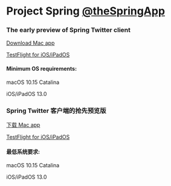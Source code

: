 # Project Spring [@theSpringApp](https://twitter.com/theSpringApp)
### The early preview of Spring Twitter client

[Download Mac app](https://github.com/JunyuKuang/Spring-for-Mac/releases/download/64526c6/Spring.zip?dl=1)

[TestFlight for iOS/iPadOS](https://testflight.apple.com/join/cLXi3ov0)

#### Minimum OS requirements: 

macOS 10.15 Catalina

iOS/iPadOS 13.0



### Spring Twitter 客户端的抢先预览版

[下载 Mac app](https://github.com/JunyuKuang/Spring-for-Mac/releases/download/64526c6/Spring.zip?dl=1)

[TestFlight for iOS/iPadOS](https://testflight.apple.com/join/cLXi3ov0)

#### 最低系统要求: 

macOS 10.15 Catalina

iOS/iPadOS 13.0
